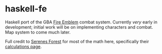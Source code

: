 haskell-fe
==========

Haskell port of the GBA [Fire Emblem](https://en.wikipedia.org/wiki/Fire_Emblem) combat system. Currently *very* early in development; initial work will be on implementing characters and combat. Map system to come much later.

Full credit to [Serenes Forest](http://serenesforest.net) for most of the math here, specifically their [calculations page](http://serenesforest.net/blazing-sword/miscellaneous/calculations/).
